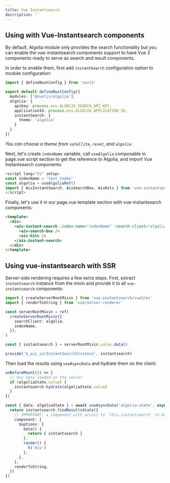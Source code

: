 ```yaml
---
title: Vue Instantsearch
description: ''
---
```


## Using with Vue-Instantsearch components

By default, Algolia module only provides the search functionality but you can enable the vue-instantsearch components support to have Vue 3 components ready to serve as search and result components.

In order to enable them, first add `instantSearch` configuration option to module configuration:

```ts
import { defineNuxtConfig } from 'nuxt3'

export default defineNuxtConfig({
  modules: ['@nuxtjs/algolia'],
  algolia: {
    apiKey: process.env.ALGOLIA_SEARCH_API_KEY,
    applicationId: process.env.ALGOLIA_APPLICATION_ID,
    instantSearch: {
      theme: 'algolia'
    }
  }
})
```

*You can choose a theme from `satellite`, `reset`, and `algolia`*

Next, let's create `indexName` variable, call `useAlgolia` composable in page.vue script section to get the reference to Algolia, and import Vue Instantsearch components:

```ts
<script lang="ts" setup>
const indexName = 'test_index' 
const algolia = useAlgoliaRef()
import { AisInstantSearch, AisSearchBox, AisHits } from 'vue-instantsearch/vue3/es'
</script>
```

Finally, let's use it in our page.vue template section with vue-instantsearch components:

```html
<template>
  <div>
    <ais-instant-search :index-name="indexName" :search-client="algolia">
      <ais-search-box />
      <ais-hits />
    </ais-instant-search>
  </div>
</template>
```

## Using vue-instantsearch with SSR

Server-side rendering requires a few extra steps. First, extract `instantsearch` instance from the mixin and provide it to all `vue-instantsearch` components:

```ts
import { createServerRootMixin } from 'vue-instantsearch/vue3/es'
import { renderToString } from 'vue/server-renderer'

const serverRootMixin = ref(
  createServerRootMixin({
    searchClient: algolia,
    indexName,
  }),
)

const { instantsearch } = serverRootMixin.value.data()

provide('$_ais_ssrInstantSearchInstance', instantsearch)
```

Then load the results using `useAsyncData` and hydrate them on the client:

```ts
onBeforeMount(() => {
  // Use data loaded on the server
  if (algoliaState.value) {
    instantsearch.hydrate(algoliaState.value)
  }
})

const { data: algoliaState } = await useAsyncData('algolia-state', async () => {
  return instantsearch.findResultsState({
    // IMPORTANT: a component with access to `this.instantsearch` to be used by the createServerRootMixin code
    component: {
      $options: {
        data() {
          return { instantsearch }
        },
        render() {
          h('div')
        },
      },
    },
    renderToString,
  })
})
```
